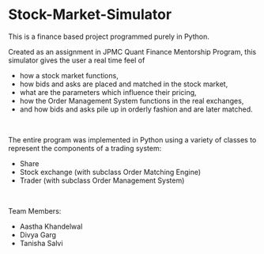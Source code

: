 # Stock-Market-Simulator

This is a finance based project programmed purely in Python.

Created as an assignment in JPMC Quant Finance Mentorship Program, this simulator gives the user a real time feel of 
- how a stock market functions, 
- how bids and asks are placed and matched in the stock market, 
- what are the parameters which influence their pricing, 
- how the Order Management System functions in the real exchanges,
- and how bids and asks pile up in orderly fashion and are later matched.

<br>

The entire program was implemented in Python using a variety of classes to represent the components of a trading system:
- Share
- Stock exchange (with subclass Order Matching Engine)
- Trader (with subclass Order Management System)

<br>

Team Members:
- Aastha Khandelwal
- Divya Garg
- Tanisha Salvi
